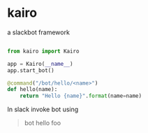# kairo
a slackbot framework


```python

from kairo import Kairo

app = Kairo(__name__)
app.start_bot()

@command("/bot/hello/<name>")
def hello(name):
    return "Hello {name}".format(name=name) 
```

 In slack invoke bot using
 > bot hello foo


